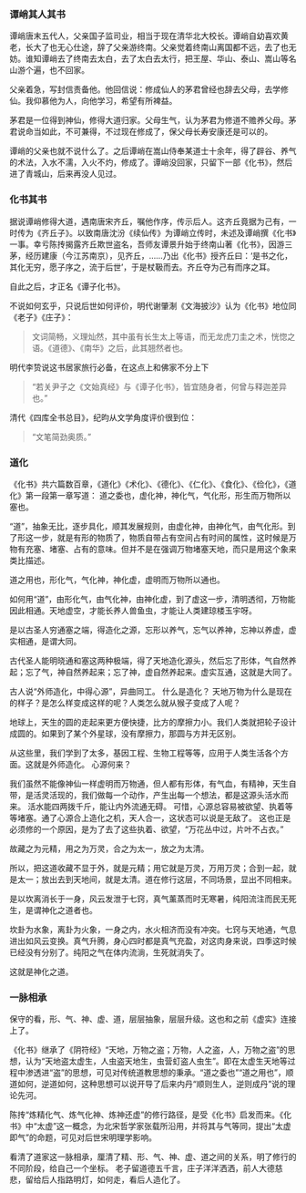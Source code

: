  
### 谭峭其人其书

谭峭唐末五代人，父亲国子监司业，相当于现在清华北大校长。谭峭自幼喜欢黄老，长大了也无心仕途，辞了父亲游终南。父亲觉着终南山离国都不远，去了也无妨。谁知谭峭去了终南去太白，去了太白去太行，把王屋、华山、泰山、嵩山等名山游个遍，也不回家。

父亲着急，写封信责备他。他回信说：修成仙人的茅君曾经也辞去父母，去学修仙。我仰慕他为人，向他学习，希望有所裨益。

茅君是一位得到神仙，修得大道归家。父母生气，认为茅君为修道不赡养父母。茅君说命当如此，不可兼得，不过现在修成了，保父母长寿安康还是可以的。

谭峭的父亲也就不说什么了。之后谭峭在嵩山侍奉某道士十余年，得了辟谷、养气的术法，入水不濡，入火不灼，修成了。谭峭没回家，只留下一部《化书》，然后进了青城山，后来再没人见过。

### 化书其书
据说谭峭修得大道，遇南唐宋齐丘，嘱他作序，传示后人。这齐丘竟据为己有，一时传为《齐丘子》。以致南唐沈汾《续仙传》为谭峭立传时，未述及谭峭撰《化书》一事。幸亏陈抟揭露齐丘欺世盗名，吾师友谭景升始于终南山著《化书》，因游三茅，经历建康（今江苏南京），见齐丘，……乃出《化书》授齐丘曰：‘是书之化，其化无穷，愿子序之，流于后世’，于是杖靸而去。齐丘夺为己有而序之耳。

自此之后，才正名《谭子化书》。

不说如何玄乎，只说后世如何评价，明代谢肇淛《文海披沙》认为《化书》地位同《老子》《庄子》：
> 文词简畅，义理灿然，其中虽有长生太上等语，而无龙虎刀圭之术，恍惚之语。《道德》、《南华》之后，此其翘然者也。
 
明代李贽说这书居家旅行必备，在这点上和佛家不分上下
> “若关尹子之《文始真经》与《谭子化书》，皆宜随身者，何曾与释迦差异也。”

清代《四库全书总目》，纪昀从文学角度评价很到位：
> “文笔简劲奥质。”

### 道化
《化书》共六篇数百章，《道化》《术化》、《德化》、《仁化》、《食化》、《俭化》，《道化》第一段第一章写道：
道之委也，虚化神，神化气，气化形，形生而万物所以塞也。

“道”，抽象无比，逐步具化，顺其发展规则，由虚化神，由神化气，由气化形。到了形这一步，就是有形的物质了，物质自带占有空间占有时间的属性，这时候是万物有充塞、堵塞、占有的意味。但并不是在强调万物堵塞天地，而只是用这个象来类比描述。

道之用也，形化气，气化神，神化虚，虚明而万物所以通也。

如何用“道”，由形化气，由气化神，由神化虚，到了虚这一步，清明透彻，万物能因此相通。天地虚空，才能长养人兽鱼虫，才能让人类建琼楼玉宇呀。

是以古圣人穷通塞之端，得造化之源，忘形以养气，忘气以养神，忘神以养虚，虚实相通，是谓大同。

古代圣人能明晓通和塞这两种极端，得了天地造化源头，然后忘了形体，气自然养起；忘了气，神自然养起来；忘了神，虚自然养起来。虚实互通，这就是大同了。

古人说“外师造化，中得心源”，异曲同工。 什么是造化？ 天地万物为什么是现在的样子？是怎么样变成这样的呢？人类怎么就从猴子变成了人呢？

地球上，天生的圆的走起来更方便快捷，比方的摩擦力小。我们人类就把轮子设计成圆的。如果到了某个外星球，没有摩擦力，那圆与方并无区别。

从这些里，我们学到了太多，基因工程、生物工程等等，应用于人类生活各个方面。这就是外师造化。
心源何来？

我们虽然不能像神仙一样虚明而万物通，但人都有形体，有气血，有精神，天生自带，是活灵活现的，我们做每一个动作，产生出每一个想法，都是这源头活水而来。 活水能四两拨千斤，能让内外流通无碍。 可惜，心源总容易被欲望、执着等等堵塞。通了心源合上造化之机，天人合一，这状态可以说是无敌了。 这也正是必须修的一个原因，是为了去了这些执着、欲望，“万花丛中过，片叶不占衣。”

故藏之为元精，用之为万灵，合之为太一，放之为太清。

所以，把这道收藏不显于外，就是元精；用它就是万灵，万用万灵；合到一起，就是太一；放出去到天地间，就是太清。道在修行这层，不同场景，显出不同相来。

是以坎离消长于一身，风云发泄于七窍，真气薰蒸而时无寒暑，纯阳流注而民无死生，是谓神化之道者也。

坎卦为水象，离卦为火象，一身之内，水火相济而没有冲突。七窍与天地通，气息进出如风云变换。真气升腾，身心四时都是真气充盈，对这肉身来说，四季这时候已经没有分别了。纯阳之气在体内流淌，生死就消失了。

这就是神化之道。

### 一脉相承
保守的看，形、气、神、虚、道，层层抽象，层层升级。这也和之前《虚实》连接上了。

《化书》继承了《阴符经》“天地，万物之盗；万物，人之盗，人，万物之盗”的思想，认为“天地盗太虚生，人虫盗天地生，虫营虰盗人虫生”。即在太虚生天地等过程中渗透进“盗”的思想，可见对传统道教思想的秉承。“道之委也”“道之用也”，顺道如何，逆道如何，这种思想可以说开导了后来内丹“顺则生人，逆则成丹”说的理论先河。

陈抟“炼精化气、炼气化神、炼神还虚”的修行路径，是受《化书》启发而来。《化书》中“太虚”这一概念，为北宋哲学家张载所沿用，并将其与气等同，提出“太虚即气”的命题，可见对后世宋明理学影响。

看清了道家这一脉相承，厘清了精、形、气、神、虚、道之间的关系，明了修行的不同阶段，给自己一个坐标。 老子留道德五千言，庄子洋洋洒洒，前人大德慈悲，留给后人指路明灯，如何走，看后人造化了。

